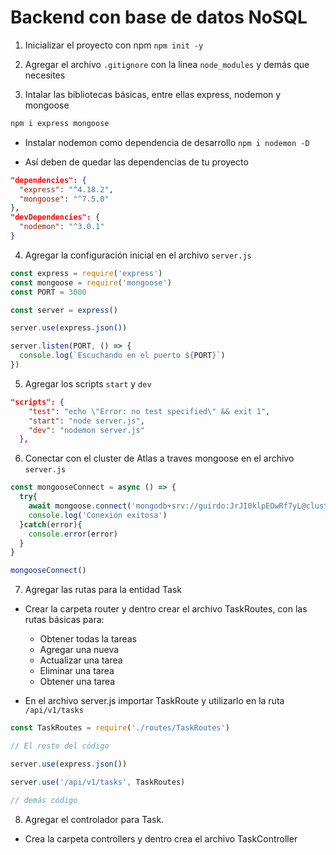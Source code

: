 # Backend con base de datos NoSQL

1. Inicializar el proyecto con npm
 `npm init -y`

2. Agregar el archivo `.gitignore` con la linea `node_modules` y demás que necesites

3. Intalar las bibliotecas básicas, entre ellas express, nodemon y mongoose

```bash
npm i express mongoose
```
  * Instalar nodemon como dependencia de desarrollo
  `npm i nodemon -D`

  * Así deben de quedar las dependencias de tu proyecto

  ```json
  "dependencies": {
    "express": "^4.18.2",
    "mongoose": "^7.5.0"
  },
  "devDependencies": {
    "nodemon": "^3.0.1"
  }
  ```

4. Agregar la configuración inicial en el archivo `server.js`

```js
const express = require('express')
const mongoose = require('mongoose')
const PORT = 3000

const server = express()

server.use(express.json())

server.listen(PORT, () => {
  console.log(`Escuchando en el puerto ${PORT}`)
})
```

5. Agregar los scripts `start` y `dev`

```json
"scripts": {
    "test": "echo \"Error: no test specified\" && exit 1",
    "start": "node server.js",
    "dev": "nodemon server.js"
  },
```

6. Conectar con el cluster de Atlas a traves mongoose en el archivo `server.js`

```js
const mongooseConnect = async () => {
  try{
    await mongoose.connect('mongodb+srv://guirdo:JrJI0klpEOwRf7yL@cluster0.2irewjx.mongodb.net/')
    console.log('Conexión exitosa')
  }catch(error){
    console.error(error)
  }
}

mongooseConnect()
```

7. Agregar las rutas para la entidad Task

  * Crear la carpeta router y dentro crear el archivo TaskRoutes, con las rutas básicas para:
    * Obtener todas la tareas
    * Agregar una nueva
    * Actualizar una tarea
    * Eliminar una tarea
    * Obtener una tarea

  * En el archivo server.js importar TaskRoute y utilizarlo en la ruta `/api/v1/tasks`

  ```js
  const TaskRoutes = require('./routes/TaskRoutes')

  // El resto del código

  server.use(express.json())

  server.use('/api/v1/tasks', TaskRoutes)

  // demás código
  ```

8. Agregar el controlador para Task.
 * Crea la carpeta controllers y dentro crea el archivo TaskController


